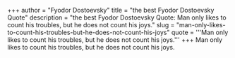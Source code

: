 +++
author = "Fyodor Dostoevsky"
title = "the best Fyodor Dostoevsky Quote"
description = "the best Fyodor Dostoevsky Quote: Man only likes to count his troubles, but he does not count his joys."
slug = "man-only-likes-to-count-his-troubles-but-he-does-not-count-his-joys"
quote = '''Man only likes to count his troubles, but he does not count his joys.'''
+++
Man only likes to count his troubles, but he does not count his joys.
